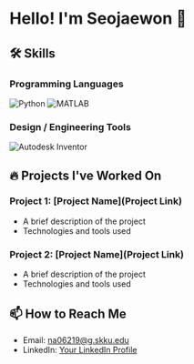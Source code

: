 # Hello! I'm Seojaewon 👋

## 🛠️ Skills

### Programming Languages
![Python](https://img.shields.io/badge/Python-3776AB?style=for-the-badge&logo=python&logoColor=white)
![MATLAB](https://img.shields.io/badge/-MATLAB-0076A8?style=for-the-badge&logoColor=white)

### Design / Engineering Tools
![Autodesk Inventor](https://img.shields.io/badge/Inventor-0696D7?style=for-the-badge&logo=autodesk&logoColor=white)

## 🔥 Projects I've Worked On

### Project 1: [Project Name](Project Link)
- A brief description of the project
- Technologies and tools used

### Project 2: [Project Name](Project Link)
- A brief description of the project
- Technologies and tools used

## 📫 How to Reach Me
- Email: na06219@g.skku.edu
- LinkedIn: [Your LinkedIn Profile](www.linkedin.com/in/seopengsu)


